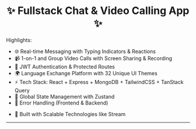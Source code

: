 <h1 align="center">✨ Fullstack Chat & Video Calling App ✨</h1>

<!-- ![Demo App](/frontend/public/screenshot-for-readme.png)```-->

Highlights:

- 🌐 Real-time Messaging with Typing Indicators & Reactions
- 📹 1-on-1 and Group Video Calls with Screen Sharing & Recording
- 🔐 JWT Authentication & Protected Routes
- 🌍 Language Exchange Platform with 32 Unique UI Themes
- ⚡ Tech Stack: React + Express + MongoDB + TailwindCSS + TanStack Query
- 🧠 Global State Management with Zustand
- 🚨 Error Handling (Frontend & Backend)
<!-- - 🚀 Free Deployment -->
- 🎯 Built with Scalable Technologies like Stream
<!-- - ⏳ And much more! -->

---
<!--
## 🧪 .env Setup

### Backend (`/backend`)

```
PORT=5001
MONGO_URI=your_mongo_uri
STEAM_API_KEY=your_steam_api_key
STEAM_API_SECRET=your_steam_api_secret
JWT_SECRET_KEY=your_jwt_secret
NODE_ENV=development
```

### Frontend (`/frontend`)

```
VITE_STREAM_API_KEY=your_stream_api_key
```

---

## 🔧 Run the Backend

```bash
cd backend
npm install
npm run dev
```

## 💻 Run the Frontend

```bash
cd frontend
npm install
npm run dev
```



#### this is special section just for knowing 

avatar link --`https://api.dicebear.com/7.x/adventurer/svg?seed=${idx}`
avatar link is  applied in  auth.controller.js  in backend (Backend=>src=>Controllers=>chat.controller.js) ,
 while in frontend avatar link is applied in onboardingPage.jsx (frontend=>src=>pages=>onboardingPage.jsx)

 GET Stream :  for adding video call feature
 Link= `https://dashboard.getstream.io/app/1396130/chat/overview`
 Link email `edu*****.com`


 in this project 
   lucid-react(use for icons) specially in streamify logo wheel(ShipWheelIcon)

   ChatPages :  --
   inside page folder there is ChatPages.jsx (some changes in chatpages)
     {/* some lines is addded for back button inside chatpage (line no 103 to 109) remove if not use ,aslo remove import(line no 6,7) and line no 28  */}
-->
